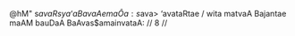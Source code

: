 @hM" s$avaRsya ‘aBavaAe maÔa: s$ava> ‘avataRtae /
wita matvaA Bajantae maAM bauDaA BaAvas$amainvataA: // 8 //
